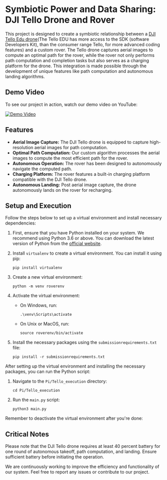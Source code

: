 # Symbiotic Power and Data Sharing: DJI Tello Drone and Rover

This project is designed to create a symbiotic relationship between a [DJI Tello Edu drone](https://store.dji.com/uk/product/tello-edu)(The Tello EDU has more access to the SDK (software Developers Kit), than the consumer range Tello, for more advanced coding features) and a custom rover. The Tello drone captures aerial images to compute an optimal path for the rover, while the rover not only performs path computation and completion tasks but also serves as a charging platform for the drone. This integration is made possible through the development of unique features like path computation and autonomous landing algorithms. 

## Demo Video

To see our project in action, watch our demo video on YouTube:

[![Demo Video](http://img.youtube.com/vi/U3Ds2H3q8cQ/0.jpg)](http://www.youtube.com/watch?v=U3Ds2H3q8cQ "Project Demo")


## Features

- **Aerial Image Capture:** The DJI Tello drone is equipped to capture high-resolution aerial images for path computation.
- **Optimal Path Computation:** Our custom algorithm processes the aerial images to compute the most efficient path for the rover.
- **Autonomous Operation:** The rover has been designed to autonomously navigate the computed path.
- **Charging Platform:** The rover features a built-in charging platform compatible with the DJI Tello drone.
- **Autonomous Landing:** Post aerial image capture, the drone autonomously lands on the rover for recharging.

## Setup and Execution

Follow the steps below to set up a virtual environment and install necessary dependencies:

1. First, ensure that you have Python installed on your system. We recommend using Python 3.6 or above. You can download the latest version of Python from the [official website](https://www.python.org/downloads/).

2. Install `virtualenv` to create a virtual environment. You can install it using pip:

    ```
    pip install virtualenv
    ```

3. Create a new virtual environment:

    ```
    python -m venv roverenv 
    ```

4. Activate the virtual environment:

    - On Windows, run:

        ```
        .\venv\Scripts\activate
        ```

    - On Unix or MacOS, run:

        ```
        source roverenv/bin/activate
        ```

5. Install the necessary packages using the `submissionrequirements.txt` file:

    ```
    pip install -r submissionrequirements.txt
    ```

After setting up the virtual environment and installing the necessary packages, you can run the Python script:

1. Navigate to the `Pi/Tello_execution` directory:

    ```
    cd Pi/Tello_execution
    ```

2. Run the `main.py` script:

    ```
    python3 main.py
    ```

Remember to deactivate the virtual environment after you're done:


## Critical Notes
Please note that the DJI Tello drone requires at least 40 percent battery for one round of autonomous takeoff, path computation, and landing. Ensure sufficient battery before initiating the operation.

We are continuously working to improve the efficiency and functionality of our system. Feel free to report any issues or contribute to our project.

